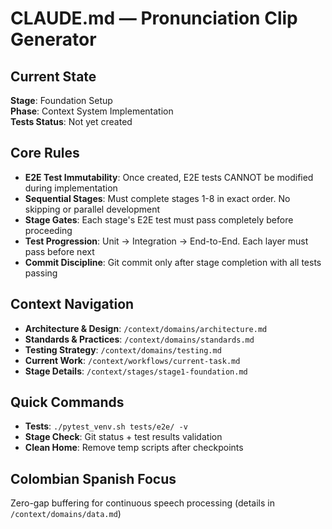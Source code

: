 # CLAUDE.md — Pronunciation Clip Generator

## Current State
**Stage**: Foundation Setup  
**Phase**: Context System Implementation  
**Tests Status**: Not yet created

## Core Rules
- **E2E Test Immutability**: Once created, E2E tests CANNOT be modified during implementation
- **Sequential Stages**: Must complete stages 1-8 in exact order. No skipping or parallel development
- **Stage Gates**: Each stage's E2E test must pass completely before proceeding
- **Test Progression**: Unit → Integration → End-to-End. Each layer must pass before next
- **Commit Discipline**: Git commit only after stage completion with all tests passing

## Context Navigation
- **Architecture & Design**: `/context/domains/architecture.md`
- **Standards & Practices**: `/context/domains/standards.md`  
- **Testing Strategy**: `/context/domains/testing.md`
- **Current Work**: `/context/workflows/current-task.md`
- **Stage Details**: `/context/stages/stage1-foundation.md`

## Quick Commands
- **Tests**: `./pytest_venv.sh tests/e2e/ -v`
- **Stage Check**: Git status + test results validation
- **Clean Home**: Remove temp scripts after checkpoints

## Colombian Spanish Focus  
Zero-gap buffering for continuous speech processing (details in `/context/domains/data.md`)
